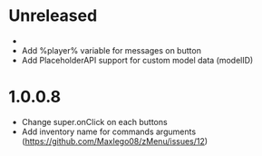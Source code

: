 # Unreleased

- 
- Add %player% variable for messages on button
- Add PlaceholderAPI support for custom model data (modelID) 

# 1.0.0.8

- Change super.onClick on each buttons
- Add inventory name for commands arguments (https://github.com/Maxlego08/zMenu/issues/12)